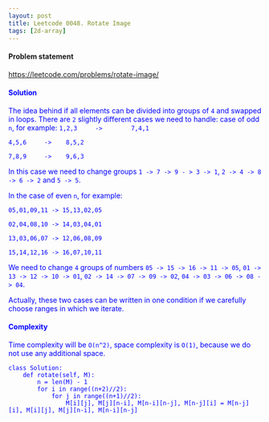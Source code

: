 ```yaml
---
layout: post
title: Leetcode 0048. Rotate Image
tags: [2d-array]
---
```


#### Problem statement

<a href="https://leetcode.com/problems/rotate-image/"> <font color = blue>https://leetcode.com/problems/rotate-image/

#### Solution
The idea behind if all elements can be divided into groups of `4` and swapped in loops. There are `2` slightly different  cases we need to handle: case of odd `n`, for example:
`1,2,3     ->        7,4,1`

`4,5,6     ->    8,5,2`

`7,8,9     ->    9,6,3`

In this case we need to change groups `1 -> 7 -> 9 - > 3 -> 1`, `2 -> 4 -> 8 -> 6 -> 2` and `5 -> 5`. 

In the case of even `n`, for example:

`05,01,09,11 -> 15,13,02,05`

`02,04,08,10 -> 14,03,04,01`

`13,03,06,07 -> 12,06,08,09`

`15,14,12,16 -> 16,07,10,11`

We need to change `4` groups of numbers `05 -> 15 -> 16 -> 11 -> 05`, `01 -> 13 -> 12 -> 10 -> 01`, `02 -> 14 -> 07 -> 09 -> 02`, `04 -> 03 -> 06 -> 08 -> 04`.

Actually, these two cases can be written in one condition if we carefully choose ranges in which we iterate.

#### Complexity
Time complexity will be `O(n^2)`, space complexity is `O(1)`, because we do not use any additional space.

```
class Solution:
    def rotate(self, M):
        n = len(M) - 1
        for i in range((n+2)//2):
            for j in range((n+1)//2):
                M[i][j], M[j][n-i], M[n-i][n-j], M[n-j][i] = M[n-j][i], M[i][j], M[j][n-i], M[n-i][n-j]
```